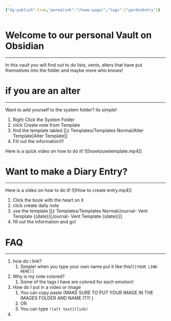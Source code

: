 ```yaml
---
{"dg-publish":true,"permalink":"/home-page/","tags":["gardenEntry"]}
---
```


# Welcome to our personal Vault on Obsidian
---
In this vault you will find out to do lists, vents, alters that have put themselves into the folder and maybe more who knows!

# if you are an alter
---
Want to add yourself to the system folder?  its simple! 
1. Right Click the System Folder
2. click Create note from Template
3. find the template labled [[z Templates/Templates Normal/Alter  Template\|Alter  Template]]
4. Fill out the information!!!

Here is a quick video on how to do it!
![[howtousetemplate.mp4]]

# Want to make a Diary Entry?
---
Here is a video on how to do it!
![[How to create entry.mp4]]
1. Click the book with the heart on it
2. click create daily note
3. use the template [[z Templates/Templates Normal/Journal- Vent Template {{date}}\|Journal- Vent Template {{date}}]]
4. fill out the information and go!

# FAQ
---
1. how do i link?
	1. Simple! when you type your own name put it like this!`[[YOUR LINK HERE]]`
2. Why is my note  colored?
	1. Some of the tags I have are colored for each emotion! 
3. How do I put in a video or image
	1. You can copy paste (MAKE SURE TO PUT YOUR IMAGE IN THE IMAGES FOLDER AND NAME IT!!! )
	2. OR 
	3. You can type `![alt text](link)`
4. 